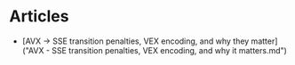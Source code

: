 # Articles

* [AVX -> SSE transition penalties, VEX encoding, and why they matter]("AVX - SSE transition penalties, VEX encoding, and why it matters.md")
